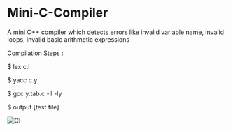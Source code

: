 # Mini-C-Compiler
A mini C++ compiler which detects errors like invalid variable name, invalid loops, invalid basic arithmetic expressions

Compilation Steps :
	
  $ lex c.l
	
  $ yacc c.y
	
  $ gcc y.tab.c -ll -ly 
	
  $ output [test file]




![CI](https://github.com/stepin104312/A-Mini-C-compiler/workflows/CI/badge.svg)
